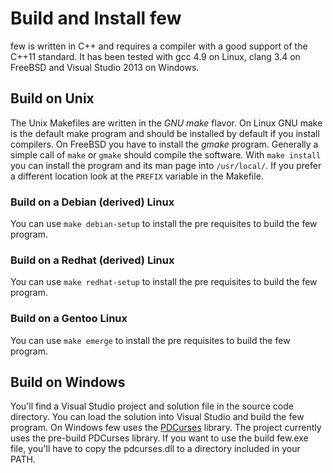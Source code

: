 Build and Install few
=====================

few is written in C++ and requires a compiler with a good support of
the C++11 standard. It has been tested with gcc 4.9 on Linux, clang
3.4 on FreeBSD and Visual Studio 2013 on Windows.

Build on Unix
-------------

The Unix Makefiles are written in the _GNU make_ flavor. On Linux GNU
make is the default make program and should be installed by default if
you install compilers. On FreeBSD you have to install the _gmake_
program. Generally a simple call of `make` or `gmake` should compile
the software. With `make install` you can install the program and its
man page into `/usr/local/`. If you prefer a different location look
at the `PREFIX` variable in the Makefile.

### Build on a Debian (derived) Linux

You can use `make debian-setup` to install the pre requisites to build
the few program.

### Build on a Redhat (derived) Linux

You can use `make redhat-setup` to install the pre requisites to build
the few program.

### Build on a Gentoo Linux

You can use `make emerge` to install the pre requisites to build
the few program.

Build on Windows
----------------

You'll find a Visual Studio project and solution file in the source
code directory. You can load the solution into Visual Studio and build
the few program. On Windows few uses the
[PDCurses](http://pdcurses.sourceforge.net/) library. The project
currently uses the pre-build PDCurses library. If you want to use the
build few.exe file, you'll have to copy the pdcurses.dll to a directory
included in your PATH.
